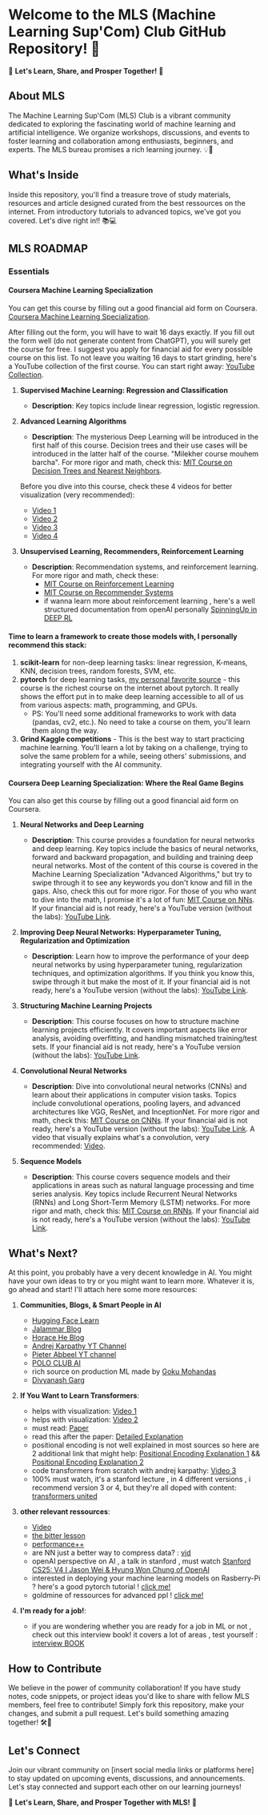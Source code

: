 # Welcome to the MLS (Machine Learning Sup'Com) Club GitHub Repository! 🌟

🚀 **Let's Learn, Share, and Prosper Together!** 🚀

## About MLS

The Machine Learning Sup'Com (MLS) Club is a vibrant community dedicated to exploring the fascinating world of machine learning and artificial intelligence. We organize workshops, discussions, and events to foster learning and collaboration among enthusiasts, beginners, and experts. The MLS bureau promises a rich learning journey. 💡🤖

## What's Inside

Inside this repository, you'll find a treasure trove of study materials, resources and article designed curated from the best ressources on the internet. From introductory tutorials to advanced topics, we've got you covered. Let's dive right in!! 📚💻

## MLS ROADMAP

### Essentials

#### Coursera Machine Learning Specialization

You can get this course by filling out a good financial aid form on Coursera. [Coursera Machine Learning Specialization](https://www.coursera.org/specializations/machine-learning-introduction?adgroupid=156621904981&adposition=&aid=true&campaignid=21092529272&creativeid=693270366211&device=c&devicemodel=&gad_source=1&gclid=EAIaIQobChMIkKXnzZO9hgMVd2hBAh2C_QaVEAAYASAAEgJovPD_BwE&hide_mobile_promo&keyword=coursera+machine+learning&matchtype=p&network=g&utm_campaign=b2c_emea_machine-learning-introduction_stanford_ftcof_specializations_arte_march_24_dr_geo-multi-set2_sem_rsa_gads_lg-all&utm_medium=sem&utm_source=gg).

After filling out the form, you will have to wait 16 days exactly. If you fill out the form well (do not generate content from ChatGPT), you will surely get the course for free. I suggest you apply for financial aid for every possible course on this list. To not leave you waiting 16 days to start grinding, here's a YouTube collection of the first course. You can start right away: [YouTube Collection](https://www.youtube.com/watch?v=dFX8k1kXhOw&list=PLkDaE6sCZn6E7jZ9sN_xHwSHOdjUxUW_b).

1. **Supervised Machine Learning: Regression and Classification**

   - **Description**: Key topics include linear regression, logistic regression.

2. **Advanced Learning Algorithms**

   - **Description**: The mysterious Deep Learning will be introduced in the first half of this course. Decision trees and their use cases will be introduced in the latter half of the course. "Milekher course mouhem barcha". For more rigor and math, check this: [MIT Course on Decision Trees and Nearest Neighbors](https://openlearninglibrary.mit.edu/courses/course-v1:MITx+6.036+1T2019/courseware/Week13/non_parametric/?activate_block_id=block-v1%3AMITx%2B6.036%2B1T2019%2Btype%40sequential%2Bblock%40non_parametric).

   Before you dive into this course, check these 4 videos for better visualization (very recommended):

   - [Video 1](https://www.youtube.com/watch?v=aircAruvnKk&list=PLZHQObOWTQDNU6R1_67000Dx_ZCJB-3pi)
   - [Video 2](https://www.youtube.com/watch?v=IHZwWFHWa-w&list=PLZHQObOWTQDNU6R1_67000Dx_ZCJB-3pi&index=2)
   - [Video 3](https://www.youtube.com/watch?v=Ilg3gGewQ5U&list=PLZHQObOWTQDNU6R1_67000Dx_ZCJB-3pi&index=3)
   - [Video 4](https://www.youtube.com/watch?v=tIeHLnjs5U8&list=PLZHQObOWTQDNU6R1_67000Dx_ZCJB-3pi&index=4)

3. **Unsupervised Learning, Recommenders, Reinforcement Learning**
   - **Description**: Recommendation systems, and reinforcement learning. For more rigor and math, check these:
     - [MIT Course on Reinforcement Learning](https://openlearninglibrary.mit.edu/courses/course-v1:MITx+6.036+1T2019/courseware/Week10/reinforcement_learning/?activate_block_id=block-v1%3AMITx%2B6.036%2B1T2019%2Btype%40sequential%2Bblock%40reinforcement_learning)
     - [MIT Course on Recommender Systems](https://openlearninglibrary.mit.edu/courses/course-v1:MITx+6.036+1T2019/courseware/Week12/recommender_systems/?activate_block_id=block-v1%3AMITx%2B6.036%2B1T2019%2Btype%40sequential%2Bblock%40recommender_systems)
     - if wanna learn more about reinforcement learning , here's a well structured documentation from openAI personally [SpinningUp in DEEP RL](https://spinningup.openai.com/en/latest/)

#### Time to learn a framework to create those models with, I personally recommend this stack:

1. **scikit-learn** for non-deep learning tasks: linear regression, K-means, KNN, decision trees, random forests, SVM, etc.
2. **pytorch** for deep learning tasks, [my personal favorite source](https://learnpytorch.io) - this course is the richest course on the internet about pytorch. It really shows the effort put in to make deep learning accessible to all of us from various aspects: math, programming, and GPUs.
   - PS: You'll need some additional frameworks to work with data (pandas, cv2, etc.). No need to take a course on them, you'll learn them along the way.
3. **Grind Kaggle competitions** - This is the best way to start practicing machine learning. You'll learn a lot by taking on a challenge, trying to solve the same problem for a while, seeing others' submissions, and integrating yourself with the AI community.

#### Coursera Deep Learning Specialization: Where the Real Game Begins

You can also get this course by filling out a good financial aid form on Coursera.

1. **Neural Networks and Deep Learning**

   - **Description**: This course provides a foundation for neural networks and deep learning. Key topics include the basics of neural networks, forward and backward propagation, and building and training deep neural networks. Most of the content of this course is covered in the Machine Learning Specialization "Advanced Algorithms," but try to swipe through it to see any keywords you don't know and fill in the gaps. Also, check this out for more rigor. For those of you who want to dive into the math, I promise it's a lot of fun: [MIT Course on NNs](https://openlearninglibrary.mit.edu/courses/course-v1:MITx+6.036+1T2019/courseware/Week7/neural_networks_2/?activate_block_id=block-v1%3AMITx%2B6.036%2B1T2019%2Btype%40sequential%2Bblock%40neural_networks_2). If your financial aid is not ready, here's a YouTube version (without the labs): [YouTube Link](https://www.youtube.com/watch?v=CS4cs9xVecg&list=PLkDaE6sCZn6Ec-XTbcX1uRg2_u4xOEky0).

2. **Improving Deep Neural Networks: Hyperparameter Tuning, Regularization and Optimization**

   - **Description**: Learn how to improve the performance of your deep neural networks by using hyperparameter tuning, regularization techniques, and optimization algorithms. If you think you know this, swipe through it but make the most of it. If your financial aid is not ready, here's a YouTube version (without the labs): [YouTube Link](https://www.youtube.com/watch?v=1waHlpKiNyY&list=PLkDaE6sCZn6Hn0vK8co82zjQtt3T2Nkqc).

3. **Structuring Machine Learning Projects**

   - **Description**: This course focuses on how to structure machine learning projects efficiently. It covers important aspects like error analysis, avoiding overfitting, and handling mismatched training/test sets. If your financial aid is not ready, here's a YouTube version (without the labs): [YouTube Link](https://www.youtube.com/watch?v=dFX8k1kXhOw&list=PLkDaE6sCZn6E7jZ9sN_xHwSHOdjUxUW_b).

4. **Convolutional Neural Networks**

   - **Description**: Dive into convolutional neural networks (CNNs) and learn about their applications in computer vision tasks. Topics include convolutional operations, pooling layers, and advanced architectures like VGG, ResNet, and InceptionNet. For more rigor and math, check this: [MIT Course on CNNs](https://openlearninglibrary.mit.edu/courses/course-v1:MITx+6.036+1T2019/courseware/Week8/convolutional_neural_networks/?activate_block_id=block-v1%3AMITx%2B6.036%2B1T2019%2Btype%40sequential%2Bblock%40convolutional_neural_networks). If your financial aid is not ready, here's a YouTube version (without the labs): [YouTube Link](https://www.youtube.com/watch?v=ArPaAX_PhIs&list=PLkDaE6sCZn6Gl29AoE31iwdVwSG-KnDzF). A video that visually explains what's a convolution, very recommended: [Video](https://www.youtube.com/watch?v=KuXjwB4LzSA&t=624s).

5. **Sequence Models**
   - **Description**: This course covers sequence models and their applications in areas such as natural language processing and time series analysis. Key topics include Recurrent Neural Networks (RNNs) and Long Short-Term Memory (LSTM) networks. For more rigor and math, check this: [MIT Course on RNNs](https://openlearninglibrary.mit.edu/courses/course-v1:MITx+6.036+1T2019/courseware/Week11/rnn/?activate_block_id=block-v1%3AMITx%2B6.036%2B1T2019%2Btype%40sequential%2Bblock%40rnn). If your financial aid is not ready, here's a YouTube version (without the labs): [YouTube Link](https://www.youtube.com/watch?v=S7oA5C43Rbc&t=881s).

## What's Next?

At this point, you probably have a very decent knowledge in AI. You might have your own ideas to try or you might want to learn more. Whatever it is, go ahead and start! I'll attach here some more resources:

1. **Communities, Blogs, & Smart People in AI**

   - [Hugging Face Learn](https://huggingface.co/learn)
   - [Jalammar Blog](https://jalammar.github.io/)
   - [Horace He Blog](https://horace.io/index.html)
   - [Andrej Karpathy YT Channel](https://www.youtube.com/@AndrejKarpathy)
   - [Pieter Abbeel YT channel](https://www.youtube.com/@PieterAbbeel/playlists)
   - [POLO CLUB AI](https://poloclub.github.io/#research-ai)
   - rich source on production ML made by [Goku Mohandas](https://madewithml.com/#course)
   - [Divyanash Garg](https://divyanshgarg.com/)

2. **If You Want to Learn Transformers**:

   - helps with visualization: [Video 1](https://www.youtube.com/watch?v=wjZofJX0v4M&list=PLZHQObOWTQDNU6R1_67000Dx_ZCJB-3pi&index=5)
   - helps with visualization: [Video 2](https://www.youtube.com/watch?v=eMlx5fFNoYc&list=PLZHQObOWTQDNU6R1_67000Dx_ZCJB-3pi&index=6)
   - must read: [Paper](https://arxiv.org/pdf/1706.03762)
   - read this after the paper: [Detailed Explanation](https://jalammar.github.io/illustrated-transformer/#The%20Beast%20With%20Many%20Heads)
   - positional encoding is not well explained in most sources so here are 2 additional link that might help: [Positional Encoding Explanation 1](https://www.reddit.com/r/MachineLearning/comments/cttefo/comment/exs7d08/?utm_source=reddit&utm_medium=web2x&context=3) && [Positional Encoding Explanation 2](https://www.blopig.com/blog/2023/10/understanding-positional-encoding-in-transformers/)
   - code transformers from scratch with andrej karpathy: [Video 3](https://www.youtube.com/watch?v=kCc8FmEb1nY&t=1445s)
   - 100% must watch, it's a stanford lecture , in 4 different versions , i recommend version 3 or 4, but they're all doped with content: [transformers united](https://www.youtube.com/watch?v=kCc8FmEb1nY&t=1445s)

3. **other relevant ressources**:

   - [Video](https://www.youtube.com/watch?v=-P28LKWTzrI)
   - [the bitter lesson](http://www.incompleteideas.net/IncIdeas/BitterLesson.html)
   - [performance++](https://horace.io/brrr_intro.html)
   - are NN just a better way to compress data? : [vid](https://www.youtube.com/watch?v=piF6D6CQxUw)
   - openAI perspective on AI , a talk in stanford , must watch [Stanford CS25: V4 I Jason Wei & Hyung Won Chung of OpenAI](https://www.youtube.com/watch?v=3gb-ZkVRemQ&list=PLoROMvodv4rNiJRchCzutFw5ItR_Z27CM&index=27)
   - interested in deploying your machine learning models on Rasberry-Pi ? here's a good pytorch tutorial ! [click me!](https://pytorch.org/tutorials/intermediate/realtime_rpi.html)
   - goldmine of ressources for advanced ppl ! [click me!](https://www.learnpytorch.io/pytorch_extra_resources/#resources-for-machine-learning-and-deep-learning-engineering)

4. **I'm ready for a job!**:
   - if you are wondering whether you are ready for a job in ML or not , check out this interview book! it covers a lot of areas , test yourself : [interview BOOK](https://huyenchip.com/ml-interviews-book/)

## How to Contribute

We believe in the power of community collaboration! If you have study notes, code snippets, or project ideas you'd like to share with fellow MLS members, feel free to contribute! Simply fork this repository, make your changes, and submit a pull request. Let's build something amazing together! 🛠️🤝

## Let's Connect

Join our vibrant community on [insert social media links or platforms here] to stay updated on upcoming events, discussions, and announcements. Let's stay connected and support each other on our learning journeys!

🌟 **Let's Learn, Share, and Prosper Together with MLS!** 🌟
